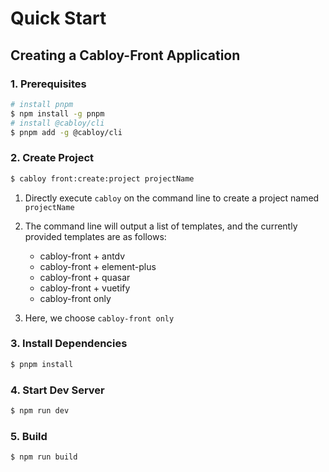 # Quick Start

## Creating a Cabloy-Front Application

### 1. Prerequisites

```bash
# install pnpm
$ npm install -g pnpm
# install @cabloy/cli
$ pnpm add -g @cabloy/cli
```

### 2. Create Project

```bash
$ cabloy front:create:project projectName
```

1. Directly execute `cabloy` on the command line to create a project named `projectName`
2. The command line will output a list of templates, and the currently provided templates are as follows:

   - cabloy-front + antdv
   - cabloy-front + element-plus
   - cabloy-front + quasar
   - cabloy-front + vuetify
   - cabloy-front only

3. Here, we choose `cabloy-front only`

### 3. Install Dependencies

```bash
$ pnpm install
```

### 4. Start Dev Server

```bash
$ npm run dev
```

### 5. Build

```bash
$ npm run build
```
